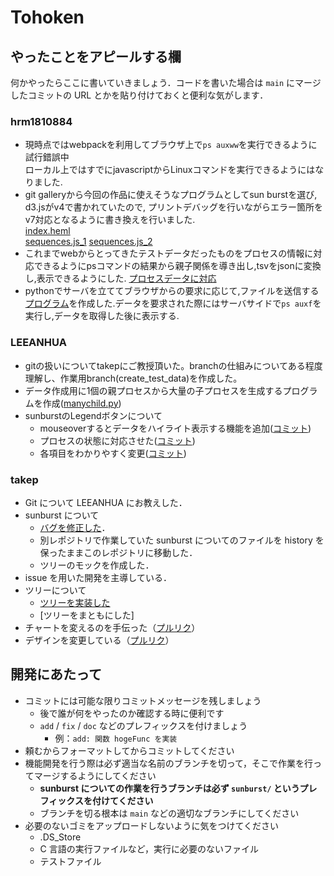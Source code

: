 # Tohoken

## やったことをアピールする欄

何かやったらここに書いていきましょう．コードを書いた場合は `main` にマージしたコミットの URL とかを貼り付けておくと便利な気がします．

<!-- 
### の前後には１個ずつ空行を置いてください（warning が大量に出てくるので）
-->

### hrm1810884

- 現時点ではwebpackを利用してブラウザ上で`ps auxww`を実行できるように試行錯誤中  
ローカル上ではすでにjavascriptからLinuxコマンドを実行できるようにはなりました.
- git galleryから今回の作品に使えそうなプログラムとしてsun burstを選び, d3.jsがv4で書かれていたので, プリントデバッグを行いながらエラー箇所をv7対応となるように書き換えを行いました.  
[index.heml](https://gist.github.com/hrm1810884/f1683981dac1dc126e251a1bebc4de94/revisions)  
[sequences.js_1](https://gist.github.com/hrm1810884/6977ad57e0cfac5e37a3c7d56dc3b19a/revisions)
[sequences.js_2](https://github.com/takepedia/sunburst/commit/82bd4dea60bc3842d6bb529f2ade5a4ce9901d9e)
- これまでwebからとってきたテストデータだったものをプロセスの情報に対応できるようにpsコマンドの結果から親子関係を導き出し,tsvをjsonに変換し,表示できるようにした.
[プロセスデータに対応](https://github.com/InfovisHandsOn/B-Tohoken/commit/bde525023d9fe6b831ad05e9a74dcbfa64bbf599)
- pythonでサーバを立ててブラウザからの要求に応じて,ファイルを送信する[プログラム](https://github.com/InfovisHandsOn/B-Tohoken/commit/fe4e5848eb79a6d75b04cec4d09bf2a8fc657e23)を作成した.データを要求された際にはサーバサイドで`ps auxf`を実行し,データを取得した後に表示する.

### LEEANHUA

- gitの扱いについてtakepにご教授頂いた。branchの仕組みについてある程度理解し、作業用branch(create_test_data)を作成した。
- データ作成用に1個の親プロセスから大量の子プロセスを生成するプログラムを作成([manychild.py](https://github.com/InfovisHandsOn/B-Tohoken/commit/8342cc4b3509e59fde55f0bf4dfe7a6d44a94a90))
- sunburstのLegendボタンについて
  - mouseoverするとデータをハイライト表示する機能を追加([コミット](https://github.com/InfovisHandsOn/B-Tohoken/commit/7d0b474728818a57a5879f0148641cdea893e181))
  - プロセスの状態に対応させた([コミット](https://github.com/InfovisHandsOn/B-Tohoken/commit/aede949629d1c0240d2291b297503cccf15f9682))
  - 各項目をわかりやすく変更([コミット](https://github.com/InfovisHandsOn/B-Tohoken/commit/ccc71b45be58f5a79224d715cb029e0d616244b7))

### takep

- Git について LEEANHUA にお教えした．
- sunburst について
  - [バグを修正した](https://github.com/InfovisHandsOn/B-Tohoken/commit/cbe4bc66faba535a96f358d9c968e739967aa559)．
  - 別レポジトリで作業していた sunburst についてのファイルを history を保ったままこのレポジトリに移動した．
  - ツリーのモックを作成した．
- issue を用いた開発を主導している．
- ツリーについて
  - [ツリーを実装した](https://github.com/InfovisHandsOn/B-Tohoken/commit/08c094f9f11df1b053414c8a9cdaf4cfe52014bd)
  - [ツリーをまともにした]
- チャートを変えるのを手伝った（[プルリク](https://github.com/InfovisHandsOn/B-Tohoken/pull/44)）
- デザインを変更している（[プルリク](https://github.com/InfovisHandsOn/B-Tohoken/pull/48)）

## 開発にあたって

- コミットには可能な限りコミットメッセージを残しましょう
  - 後で誰が何をやったのか確認する時に便利です
  - `add` / `fix` / `doc` などのプレフィックスを付けましょう
    - 例：`add: 関数 hogeFunc を実装`
- 頼むからフォーマットしてからコミットしてください
- 機能開発を行う際は必ず適当な名前のブランチを切って，そこで作業を行ってマージするようにしてください
  - **sunburst についての作業を行うブランチは必ず `sunburst/` というプレフィックスを付けてください**
  - ブランチを切る根本は `main` などの適切なブランチにしてください
- 必要のないゴミをアップロードしないように気をつけてください
  - .DS_Store
  - C 言語の実行ファイルなど，実行に必要のないファイル
  - テストファイル
